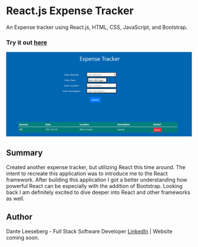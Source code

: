 # React.js Expense Tracker

An Expense tracker using React.js, HTML, CSS, JavaScript, and Bootstrap.

### Try it out [here](https://improved-expense-tracker.herokuapp.com/)

![expense_tracker](Expense-Tracker.png)

## Summary 

Created another expense tracker, but utilizing React this time around. The intent to recreate this application was to introduce me to the React framework. After building this application I got a better understanding how powerful React can be especially with the addition of Bootstrap. Looking back I am definitely excited to dive deeper into React and other frameworks as well. 

## Author

Dante Leeseberg - Full Stack Software Developer [LinkedIn](https://www.linkedin.com/in/dante-leeseberg-bba05883/)
| Website coming soon. 

